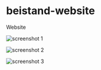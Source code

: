 # beistand-website
Website


![screenshot 1](https://github.com/EijiLynx/Coperate_website_demo/blob/main/assets/Beistand%20Tech%20and%2051%20more%20pages%20-%20Personal%20-%20Microsoft%E2%80%8B%20Edge%2002_08_2023%206_04_47%20pm.png?raw=true)

![screenshot 2](https://github.com/EijiLynx/Coperate_website_demo/blob/main/assets/Beistand%20Tech%20and%2051%20more%20pages%20-%20Personal%20-%20Microsoft%E2%80%8B%20Edge%2002_08_2023%206_05_24%20pm.png?raw=true)

![screenshot 3](https://github.com/EijiLynx/Coperate_website_demo/blob/main/assets/Beistand%20Tech%20and%2051%20more%20pages%20-%20Personal%20-%20Microsoft%E2%80%8B%20Edge%2002_08_2023%206_11_46%20pm.png?raw=true)
